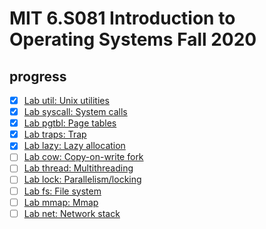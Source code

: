 # MIT 6.S081 Introduction to Operating Systems Fall 2020

## progress

- [x] [Lab util: Unix utilities](https://github.com/gaofanfei/xv6-riscv-fall20/tree/util)
- [x] [Lab syscall: System calls](https://github.com/gaofanfei/xv6-riscv-fall20/tree/syscall)
- [x] [Lab pgtbl: Page tables](https://github.com/gaofanfei/xv6-riscv-fall20/tree/pgtbl)
- [x] [Lab traps: Trap](https://github.com/gaofanfei/xv6-riscv-fall20/tree/traps)
- [x] [Lab lazy: Lazy allocation](https://github.com/gaofanfei/xv6-riscv-fall20/tree/lazy)
- [ ] [Lab cow: Copy-on-write fork](https://pdos.csail.mit.edu/6.828/2020/labs/cow.html)
- [ ] [Lab thread: Multithreading](https://pdos.csail.mit.edu/6.828/2020/labs/thread.html)
- [ ] [Lab lock: Parallelism/locking](https://pdos.csail.mit.edu/6.828/2020/labs/lock.html)
- [ ] [Lab fs: File system](https://pdos.csail.mit.edu/6.828/2020/labs/fs.html)
- [ ] [Lab mmap: Mmap](https://pdos.csail.mit.edu/6.828/2020/labs/mmap.html)
- [ ] [Lab net: Network stack](https://pdos.csail.mit.edu/6.828/2020/labs/net.html)